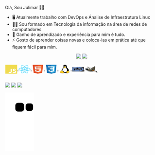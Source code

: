 Olá, Sou Julimar 🖐🏼

- 🖥 Atualmente trabalho com DevOps e Ánalise de Infraestrutura Linux
- 👨‍🎓 Sou formado em Tecnologia da informação na área de redes de computadores
- 💬 Ganho de aprendizado e experiência para mim é tudo.
- ⚡ Gosto de aprender coisas novas e coloca-las em prática até que fiquem fácil para mim.


<div align="center">
  <a href="https://julimar155.github.io/portifoliodejulimar/">
  <img height="180em" src="https://github-readme-stats.vercel.app/api?username=julimar155&show_icons=true&theme=dark&include_all_commits=true&count_private=true"/>
  <img height="180em" src="https://github-readme-stats.vercel.app/api/top-langs/?username=julimar155&layout=compact&langs_count=7&theme=dark"/>
</div>
<div style="display: inline_block"><br>
  <img align="center" alt="juli-js" height="30" width="40" src="https://raw.githubusercontent.com/devicons/devicon/master/icons/javascript/javascript-plain.svg">
  <img align="center" alt="juli-react" height="30" width="40" src="https://raw.githubusercontent.com/devicons/devicon/master/icons/react/react-original.svg">
  <img align="center" alt="juli-HTML" height="30" width="40" src="https://raw.githubusercontent.com/devicons/devicon/master/icons/html5/html5-original.svg">
  <img align="center" alt="juli-CSS" height="30" width="40" src="https://raw.githubusercontent.com/devicons/devicon/master/icons/css3/css3-original.svg">
  <img align="center" alt="juli-linux" height="30" width="40" src="https://raw.githubusercontent.com/devicons/devicon/master/icons/linux/linux-original.svg">
  <img align="center" alt="juli-php" height="30" width="40" src="https://raw.githubusercontent.com/devicons/devicon/master/icons/php/php-original.svg" style="max-width: 100%;">
  <img align="center" alt="juli-gimp" height="30" width="40" src="https://raw.githubusercontent.com/devicons/devicon/master/icons/gimp/gimp-original.svg">
</div>
  
  ##
 
<div> 
  <a href="https://www.instagram.com/julimar279/" target="_blank"><img src="https://img.shields.io/badge/-Instagram-%23E4405F?style=for-the-badge&logo=instagram&logoColor=white" target="_blank"></a>
  <a target="_blank" href="mailto:julimarfx123@gmail.com"><img src="https://img.shields.io/badge/-Gmail-%23333?style=for-the-badge&logo=gmail&logoColor=white" target="_blank"></a>
  <a href="https://www.linkedin.com/in/julimar-costa-93957b171/" target="_blank"><img src="https://img.shields.io/badge/-LinkedIn-%230077B5?style=for-the-badge&logo=linkedin&logoColor=white" target="_blank"></a> 
 
  ![Snake animation](https://github.com/rafaballerini/rafaballerini/blob/output/github-contribution-grid-snake.svg)
 
</div>
